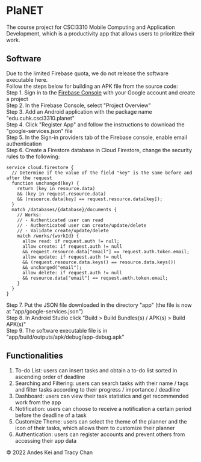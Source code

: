 # PlaNET
The course project for CSCI3310 Mobile Computing and Application Development, which is a productivity app that allows users to prioritize their work.

## Software
Due to the limited Firebase quota, we do not release the software executable here. <br/>
Follow the steps below for building an APK file from the source code: <br/>
Step 1. Sign in to the <a href="https://firebase.google.com">Firebase Console</a> with your Google account and create a project <br/>
Step 2. In the Firebase Console, select "Project Overview" <br/>
Step 3. Add an Android application with the package name "edu.cuhk.csci3310.planet" <br/>
Step 4. Click "Register App" and follow the instructions to download the "google-services.json" file <br/>
Step 5. In the Sign-in providers tab of the Firebase console, enable email authentication <br/>
Step 6. Create a Firestore database in Cloud Firestore, change the security rules to the following: <br/>
```
service cloud.firestore {
  // Determine if the value of the field "key" is the same before and after the request
  function unchanged(key) {
    return (key in resource.data)
    && (key in request.resource.data)
    && (resource.data[key] == request.resource.data[key]);
  }
  match /databases/{database}/documents {
    // Works:
    // - Authenticated user can read
    // - Authenticated user can create/update/delete
    // - Validate create/update/delete
    match /works/{workId} {
      allow read: if request.auth != null;
      allow create: if request.auth != null
      && request.resource.data["email"] == request.auth.token.email;
      allow update: if request.auth != null
      && (request.resource.data.keys() == resource.data.keys())
      && unchanged("email");
      allow delete: if request.auth != null
      && resource.data["email"] == request.auth.token.email;
    }
  }
}
```
Step 7. Put the JSON file downloaded in the directory "app" (the file is now at "app/google-services.json")<br/>
Step 8. In Android Studio click "Build > Build Bundles(s) / APK(s) > Build APK(s)" <br/>
Step 9. The software executable file is in "app/build/outputs/apk/debug/app-debug.apk" <br/>

## Functionalities
<ol>
  <li> To-do List: users can insert tasks and obtain a to-do list sorted in ascending order of deadline</li>
  <li> Searching and Filtering: users can search tasks with their name / tags and filter tasks according to their progress / importance / deadline</li>
  <li> Dashboard: users can view their task statistics and get recommended work from the app</li>
  <li> Notification: users can choose to receive a notification a certain period before the deadline of a task</li>
  <li> Customize Theme: users can select the theme of the planner and the icon of their tasks, which allows them to customize their planner
  <li> Authentication: users can register accounts and prevent others from accessing their app data</li>
</ol>

© 2022 Andes Kei and Tracy Chan
